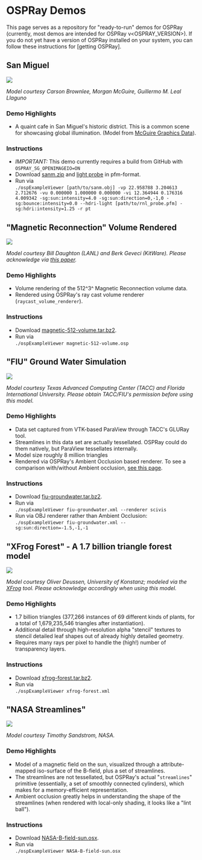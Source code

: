 OSPRay Demos
============

This page serves as a repository for "ready-to-run" demos for OSPRay
(currently, most demos are intended for OSPRay v<OSPRAY_VERSION>). If you do not yet
have a version of OSPRay installed on your system, you can follow these
instructions for [getting OSPRay].

San Miguel
----------------------------------

[![](demos/san-miguel_small.jpg)](demos/san-miguel.jpg)

*Model courtesy Carson Brownlee, Morgan McGuire, Guillermo M. Leal
Llaguno*

### Demo Highlights

-   A quaint cafe in San Miguel's historic district. This is a common
    scene for showcasing global illumination. (Model from [McGuire
    Graphics Data]).

### Instructions

-   *IMPORTANT:* This demo currently requires a build from GitHub with `OSPRAY_SG_OPENIMAGEIO=ON`
-   Download
    [sanm.zip](http://www.sdvis.org/ospray/download/demos/sanm.zip)
    and [light probe] in pfm-format.
-   Run via\
    `./ospExampleViewer [path/to/sanm.obj] -vp 22.958788 3.204613 2.712676 -vu 0.000000 1.000000 0.000000 -vi 12.364944 0.176316 4.009342 -sg:sun:intensity=4.0 -sg:sun:direction=0,-1,0 -sg:bounce:intensity=0.0 --hdri-light [path/to/rnl_probe.pfm] -sg:hdri:intensity=1.25 -r pt`

"Magnetic Reconnection" Volume Rendered
---------------------------------------

[![](demos/MagneticReconnection/magnetic-512-volume-thumbnail.jpg)](demos/MagneticReconnection/magnetic-512-volume.png)

*Model courtesy Bill Daughton (LANL) and Berk Geveci (KitWare). Please
acknowledge via [this paper](http://arxiv.org/abs/1405.4040).*

### Demo Highlights

-   Volume rendering of the 512^3^ Magnetic Reconnection volume data.
-   Rendered using OSPRay's ray cast volume renderer
    (`raycast_volume_renderer`).

### Instructions

-   Download
    [magnetic-512-volume.tar.bz2](http://www.sdvis.org/ospray/download/demos/MagneticReconnection/magnetic-512-volume.tar.bz2).
-   Run via\
    `./ospExampleViewer magnetic-512-volume.osp`


"FIU" Ground Water Simulation
-----------------------------

[![](demos/fiu/fiu-ao-small.jpg)](demos/fiu/fiu-ao.png)

*Model courtesy Texas Advanced Computing Center (TACC) and Florida
International University. Please obtain TACC/FIU's permission before
using this model.*

### Demo Highlights

-   Data set captured from VTK-based ParaView through TACC's GLURay tool.
-   Streamlines in this data set are actually tessellated. OSPRay could
    do them natively, but ParaView tessellates internally.
-   Model size roughly 8 million triangles
-   Rendered via OSPRay's Ambient Occlusion based renderer. To see a
    comparison with/without Ambient occlusion, [see this
    page](fiu_comparison.html).

### Instructions

-   Download
    [fiu-groundwater.tar.bz2](http://www.sdvis.org/ospray/download/demos/FIUGroundWater/fiu-groundwater.tar.bz2).
-   Run via\
    `./ospExampleViewer fiu-groundwater.xml --renderer scivis`
-   Run via OBJ renderer rather than Ambient Occlusion:\
    `./ospExampleViewer fiu-groundwater.xml --sg:sun:direction=-1.5,-1,-1`


"XFrog Forest" - A 1.7 billion triangle forest model
----------------------------------------------------

[![](demos/xfrog/xfrog-small.jpg)](demos/xfrog/xfrog.png)

*Model courtesy Oliver Deussen, University of Konstanz; modeled via the
[XFrog](http://www.xfrog.com) tool. Please acknowledge accordingly when
using this model.*

### Demo Highlights

-   1.7 billion triangles (377,266 instances of 69 different kinds of
    plants, for a total of 1,679,235,546 triangles after instantiation).
-   Additional detail through high-resolution alpha "stencil" textures
    to stencil detailed leaf shapes out of already highly detailed
    geometry.
-   Requires many rays per pixel to handle the (high!) number of
    transparency layers.

### Instructions

-   Download
    [xfrog-forest.tar.bz2](http://www.sdvis.org/ospray/download/demos/XFrogForest/xfrog-forest.tar.bz2).
-   Run via\
    `./ospExampleViewer xfrog-forest.xml`


"NASA Streamlines"
------------------

[![](demos/nasa-streamlines/nasa-streamlines-small.jpg)](demos/nasa-streamlines/nasa-streamlines.png)

*Model courtesy Timothy Sandstrom, NASA.*

### Demo Highlights

-   Model of a magnetic field on the sun, visualized through a
    attribute-mapped iso-surface of the B-field, plus a set of
    streamlines.
-   The streamlines are not tessellated, but OSPRay's actual
    "`streamlines`" primitive (essentially, a set of smoothly connected
    cylinders), which makes for a memory-efficient representation.
-   Ambient occlusion greatly helps in understanding the shape of the
    streamlines (when rendered with local-only shading, it looks like a
    "lint ball").

### Instructions

-   Download
    [NASA-B-field-sun.osx](http://www.sdvis.org/ospray/download/demos/NASA-B-field-sun/NASA-B-field-sun.osx).
-   Run via\
    `./ospExampleViewer NASA-B-field-sun.osx`



[McGuire Graphics Data]: http://graphics.cs.williams.edu/data/meshes.xml "McGuire, Computer Graphics Archive, Aug 2011"
[light probe]: http://www.pauldebevec.com/Probes/rnl_probe.pfm "RNL Light Probe Image"
